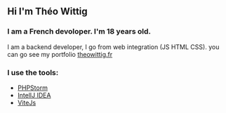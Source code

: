## Hi I'm Théo Wittig 

### I am a French devoloper. I'm 18 years old.
I am a backend developer, I go from web integration (JS HTML CSS).
you can go see my portfolio [theowittig.fr](theowittig.fr)

### I use the tools:
- [PHPStorm](https://www.jetbrains.com/phpstorm/)
- [IntellJ IDEA](https://www.jetbrains.com/idea/)
- [ViteJs](https://vitejs.dev/)

